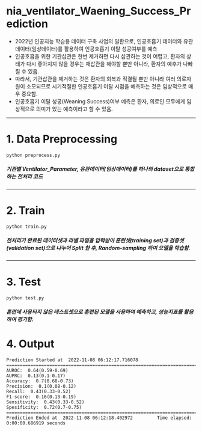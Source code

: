 # nia_ventilator_Waening_Success_Prediction

* 2022년 인공지능 학습용 데이터 구축 사업의 일환으로, 인공호흡기 데이터와 유관데이터(임상데이터)를 활용하여 인공호흡기 이탈 성공여부를 예측
* 인공호흡을 위한 기관삽관은 한번 제거하면 다시 삽관하는 것이 어렵고, 환자의 상태가 다시 좋아지지 않을 경우는 재삽관을 해야할 뿐만 아니라, 환자의 예후가 나빠질 수 있음.
* 따라서, 기관삽관을 제거하는 것은 환자의 회복과 직결될 뿐만 아니라 여러 의료자원이 소모되므로 시기적절한 인공호흡기 이탈 시점을 예측하는 것은 임상적으로 매우 중요함.
* 인공호흡기 이탈 성공(Weaning Success)여부 예측은 환자, 의료인 모두에게 임상적으로 의미가 있는 예측이라고 할 수 있음.


----


# 1. Data Preprocessing
    python preprocess.py

##### 기관별 Ventilator_Parameter, 유관데이터(임상데이터)를 하나의 dataset으로 통합하는 전처리 코드
---

# 2. Train
    python train.py 

##### 전처리가 완료된 데이터셋과 라벨 파일을 입력받아 훈련셋(training set)과 검증셋(validation set)으로 나누어 Split 한 후, Random-sampling 하여 모델을 학습함.
---

# 3. Test
    python test.py

##### 훈련에 사용되지 않은 테스트셋으로 훈련된 모델을 사용하여 예측하고, 성능지표를 활용하여 평가함.


# 4. Output

    Prediction Started at  2022-11-08 06:12:17.716078
    ====================================================================================================
    AUROC:  0.64(0.59-0.69)
    AUPRC:  0.13(0.1-0.17)
    Accuracy:  0.7(0.68-0.73)
    Precision:  0.1(0.08-0.12)
    Recall:  0.43(0.33-0.52)
    F1-score:  0.16(0.13-0.19)
    Sensitivity:  0.43(0.33-0.52)
    Spesificity:  0.72(0.7-0.75)
    ====================================================================================================
    Prediction Ended at  2022-11-08 06:12:18.402972         Time elapsed:  0:00:00.686919 seconds